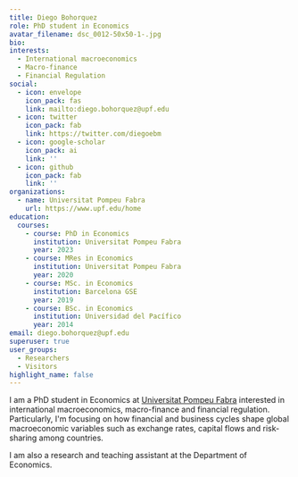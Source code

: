 ```yaml
---
title: Diego Bohorquez
role: PhD student in Economics
avatar_filename: dsc_0012-50x50-1-.jpg
bio:
interests:
  - International macroeconomics
  - Macro-finance
  - Financial Regulation
social:
  - icon: envelope
    icon_pack: fas
    link: mailto:diego.bohorquez@upf.edu
  - icon: twitter
    icon_pack: fab
    link: https://twitter.com/diegoebm
  - icon: google-scholar
    icon_pack: ai
    link: ''
  - icon: github
    icon_pack: fab
    link: ''
organizations:
  - name: Universitat Pompeu Fabra
    url: https://www.upf.edu/home
education:
  courses:
    - course: PhD in Economics
      institution: Universitat Pompeu Fabra
      year: 2023
    - course: MRes in Economics
      institution: Universitat Pompeu Fabra
      year: 2020
    - course: MSc. in Economics
      institution: Barcelona GSE
      year: 2019
    - course: BSc. in Economics
      institution: Universidad del Pacífico
      year: 2014
email: diego.bohorquez@upf.edu
superuser: true
user_groups:
  - Researchers
  - Visitors
highlight_name: false
---
```

I am a PhD student in Economics at [Universitat Pompeu Fabra](https://www.upf.edu/home) interested in international macroeconomics, macro-finance and financial regulation. Particularly, I'm focusing on how financial and business cycles shape global macroeconomic variables such as exchange rates, capital flows and risk-sharing among countries.

I am also a research and teaching assistant at the Department of Economics.
